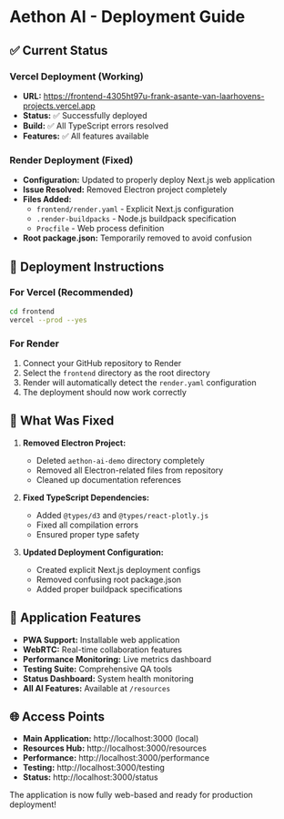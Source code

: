 # Aethon AI - Deployment Guide

## ✅ **Current Status**

### **Vercel Deployment (Working)**
- **URL:** https://frontend-4305ht97u-frank-asante-van-laarhovens-projects.vercel.app
- **Status:** ✅ Successfully deployed
- **Build:** ✅ All TypeScript errors resolved
- **Features:** ✅ All features available

### **Render Deployment (Fixed)**
- **Configuration:** Updated to properly deploy Next.js web application
- **Issue Resolved:** Removed Electron project completely
- **Files Added:**
  - `frontend/render.yaml` - Explicit Next.js configuration
  - `.render-buildpacks` - Node.js buildpack specification
  - `Procfile` - Web process definition
- **Root package.json:** Temporarily removed to avoid confusion

## 🚀 **Deployment Instructions**

### **For Vercel (Recommended)**
```bash
cd frontend
vercel --prod --yes
```

### **For Render**
1. Connect your GitHub repository to Render
2. Select the `frontend` directory as the root directory
3. Render will automatically detect the `render.yaml` configuration
4. The deployment should now work correctly

## 🔧 **What Was Fixed**

1. **Removed Electron Project:**
   - Deleted `aethon-ai-demo` directory completely
   - Removed all Electron-related files from repository
   - Cleaned up documentation references

2. **Fixed TypeScript Dependencies:**
   - Added `@types/d3` and `@types/react-plotly.js`
   - Fixed all compilation errors
   - Ensured proper type safety

3. **Updated Deployment Configuration:**
   - Created explicit Next.js deployment configs
   - Removed confusing root package.json
   - Added proper buildpack specifications

## 📱 **Application Features**

- **PWA Support:** Installable web application
- **WebRTC:** Real-time collaboration features
- **Performance Monitoring:** Live metrics dashboard
- **Testing Suite:** Comprehensive QA tools
- **Status Dashboard:** System health monitoring
- **All AI Features:** Available at `/resources`

## 🌐 **Access Points**

- **Main Application:** http://localhost:3000 (local)
- **Resources Hub:** http://localhost:3000/resources
- **Performance:** http://localhost:3000/performance
- **Testing:** http://localhost:3000/testing
- **Status:** http://localhost:3000/status

The application is now fully web-based and ready for production deployment!
